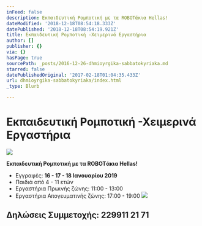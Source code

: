 ```yaml
---
inFeed: false
description: Εκπαιδευτική Ρομποτική με τα ROBOTάκια Hellas!
dateModified: '2018-12-18T08:54:18.333Z'
datePublished: '2018-12-18T08:54:19.921Z'
title: Εκπαιδευτική Ρομποτική -Χειμερινά Εργαστήρια
author: []
publisher: {}
via: {}
hasPage: true
sourcePath: _posts/2016-12-26-dhmioyrgika-sabbatokyriaka.md
starred: false
datePublishedOriginal: '2017-02-18T01:04:35.433Z'
url: dhmioyrgika-sabbatokyriaka/index.html
_type: Blurb

---
```

# Εκπαιδευτική Ρομποτική -Χειμερινά Εργαστήρια
![](https://s3-us-west-2.amazonaws.com/the-grid-img/p/2a1fbd1019ab5eeae713f11cc79f48b66508b95c.png)

**Εκπαιδευτική Ρομποτική με τα ROBOTάκια Hellas!**

* Εγγραφές: **16 - 17 - 18 Ιανουαρίου 2019**
* Παιδιά από 4 - 11 ετών
* Εργαστήρια Πρωινής ζώνης: 11:00 - 13:00
* Εργαστήρια Απογευματινής ζώνης: 17:00 - 19:00
![](https://the-grid-user-content.s3-us-west-2.amazonaws.com/fd9e50b3-b915-462e-8fd2-a56936ffd6f1.png)

## Δηλώσεις Συμμετοχής: 229911 21 71